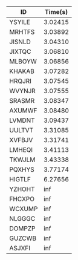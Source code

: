 |ID|Time(s)|
|-|-|
|YSYILE|3.02415|
|MRHTFS|3.03892|
|JISNLD|3.04310|
|JIXTQC|3.06810|
|MLBOYW|3.06856|
|KHAKAB|3.07282|
|HRQJRI|3.07545|
|WVYNJR|3.07555|
|SRASMR|3.08347|
|AXUMWF|3.08480|
|LVMDNT|3.09437|
|UULTVT|3.31085|
|XVFBJV|3.31741|
|LMHEQI|3.41113|
|TKWJLM|3.43338|
|PQXHYS|3.77174|
|HIGTLF|6.27656|
|YZHOHT|inf|
|FHCXPO|inf|
|WCXUMP|inf|
|NLGGGC|inf|
|DOMPZP|inf|
|GUZCWB|inf|
|ASJXFI|inf|
